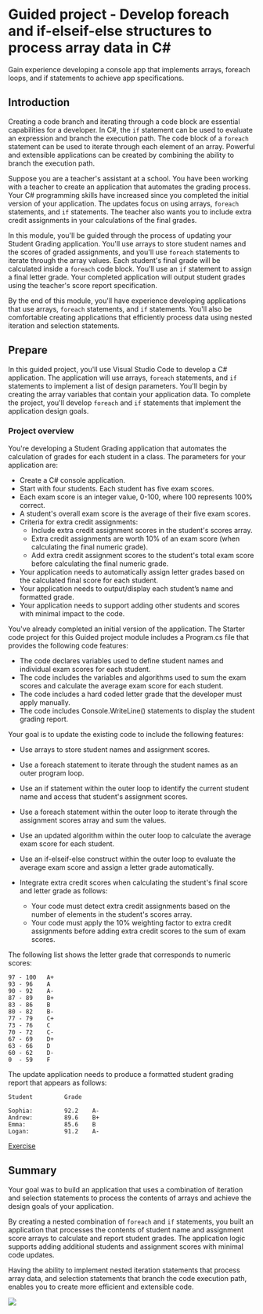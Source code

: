 # Guided project - Develop foreach and if-elseif-else structures to process array data in C\#

Gain experience developing a console app that implements arrays, foreach loops,
and if statements to achieve app specifications.

## Introduction

Creating a code branch and iterating through a code block are essential
capabilities for a developer. In C#, the `if` statement can be used to evaluate
an expression and branch the execution path. The code block of a `foreach`
statement can be used to iterate through each element of an array. Powerful and
extensible applications can be created by combining the ability to branch the
execution path.

Suppose you are a teacher's assistant at a school. You have been working with a
teacher to create an application that automates the grading process. Your C#
programming skills have increased since you completed the initial version of
your application. The updates focus on using arrays, `foreach` statements, and
`if` statements. The teacher also wants you to include extra credit assignments
in your calculations of the final grades.

In this module, you'll be guided through the process of updating your Student
Grading application. You'll use arrays to store student names and the scores of
graded assignments, and you'll use `foreach` statements to iterate through the
array values. Each student's final grade will be calculated inside a `foreach`
code block. You'll use an `if` statement to assign a final letter grade. Your
completed application will output student grades using the teacher's score
report specification.

By the end of this module, you'll have experience developing applications that
use arrays, `foreach` statements, and `if` statements. You'll also be
comfortable creating applications that efficiently process data using nested
iteration and selection statements.

## Prepare

In this guided project, you'll use Visual Studio Code to develop a C# application. The application will use arrays, `foreach` statements, and `if` statements to implement a list of design parameters. You'll begin by creating the array variables that contain your application data. To complete the project, you'll develop `foreach` and `if` statements that implement the application design goals.

### Project overview

You're developing a Student Grading application that automates the calculation of grades for each student in a class. The parameters for your application are:

- Create a C# console application.
- Start with four students. Each student has five exam scores.
- Each exam score is an integer value, 0-100, where 100 represents 100% correct.
- A student's overall exam score is the average of their five exam scores.
- Criteria for extra credit assignments:
    - Include extra credit assignment scores in the student's scores array.
    - Extra credit assignments are worth 10% of an exam score (when calculating the final numeric grade).
    - Add extra credit assignment scores to the student's total exam score before calculating the final numeric grade.
- Your application needs to automatically assign letter grades based on the calculated final score for each student.
- Your application needs to output/display each student’s name and formatted grade.
- Your application needs to support adding other students and scores with minimal impact to the code.

You've already completed an initial version of the application. The Starter code project for this Guided project module includes a Program.cs file that provides the following code features:

- The code declares variables used to define student names and individual exam scores for each student.
- The code includes the variables and algorithms used to sum the exam scores and calculate the average exam score for each student.
- The code includes a hard coded letter grade that the developer must apply manually.
- The code includes Console.WriteLine() statements to display the student grading report.

Your goal is to update the existing code to include the following features:

- Use arrays to store student names and assignment scores.

- Use a foreach statement to iterate through the student names as an outer program loop.

- Use an if statement within the outer loop to identify the current student name and access that student's assignment scores.

- Use a foreach statement within the outer loop to iterate through the assignment scores array and sum the values.

- Use an updated algorithm within the outer loop to calculate the average exam score for each student.

- Use an if-elseif-else construct within the outer loop to evaluate the average exam score and assign a letter grade automatically.

- Integrate extra credit scores when calculating the student's final score and letter grade as follows:

    - Your code must detect extra credit assignments based on the number of elements in the student's scores array.
    - Your code must apply the 10% weighting factor to extra credit assignments before adding extra credit scores to the sum of exam scores.

The following list shows the letter grade that corresponds to numeric scores:

```
97 - 100   A+
93 - 96    A
90 - 92    A-
87 - 89    B+
83 - 86    B
80 - 82    B-
77 - 79    C+
73 - 76    C
70 - 72    C-
67 - 69    D+
63 - 66    D
60 - 62    D-
0  - 59    F
```

The update application needs to produce a formatted student grading report that appears as follows:

```
Student         Grade

Sophia:         92.2    A-
Andrew:         89.6    B+
Emma:           85.6    B
Logan:          91.2    A-
```

[Exercise](./Guided-project-foreach-if-array-CSharp-main/GuidedProject/Starter/Program.cs)

## Summary

Your goal was to build an application that uses a combination of iteration and selection statements to process the contents of arrays and achieve the design goals of your application.

By creating a nested combination of `foreach` and `if` statements, you built an application that processes the contents of student name and assignment score arrays to calculate and report student grades. The application logic supports adding additional students and assignment scores with minimal code updates.

Having the ability to implement nested iteration statements that process array data, and selection statements that branch the code execution path, enables you to create more efficient and extensible code.

![](../../imgs/learn.microsoft.com_en-us_training_modules_guided-project-arrays-iteration-selection_7-summary(Nest%20Hub%20Max).png)
